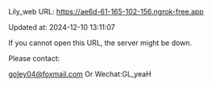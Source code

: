 Lily_web URL: https://ae6d-61-165-102-156.ngrok-free.app

Updated at: 2024-12-10 13:11:07

If you cannot open this URL, the server might be down.

Please contact: 

goley04@foxmail.com Or Wechat:GL_yeaH